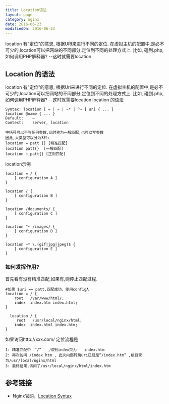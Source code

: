```yaml
---
title: Location语法
layout: page
category: nginx
date: 2016-06-23
modifiedOn: 2016-06-23
---
```


location 有”定位”的意思, 根据URI来进行不同的定位.
在虚拟主机的配置中,是必不可少的,location可以把网站的不同部分,定位到不同的处理方式上.
比如, 碰到.php, 如何调用PHP解释器?  --这时就需要location

## Location 的语法

location 有”定位”的意思, 根据Uri来进行不同的定位. 在虚拟主机的配置中,是必不可少的,location可以把网站的不同部分,定位到不同的处理方式上. 比如, 碰到.php, 如何调用PHP解释器? --这时就需要location location 的语法


```
Syntax:	location [ = | ~ | ~* | ^~ ] uri { ... }
location @name { ... }
Default:	—
Context:	server, location

中括号可以不写任何参数,此时称为一般匹配,也可以写参数
因此,大类型可以分为3种:
location = patt {} [精准匹配]
location patt{}  [一般匹配]
location ~ patt{} [正则匹配]
```


location示例

```shell
location = / {
    [ configuration A ]
}

location / {
    [ configuration B ]
}

location /documents/ {
    [ configuration C ]
}

location ^~ /images/ {
    [ configuration D ]
}

location ~* \.(gif|jpg|jpeg)$ {
    [ configuration E ]
}
```

### 如何发挥作用?

首先看有没有精准匹配,如果有,则停止匹配过程.

``` shell
#如果 $uri == patt,匹配成功，使用configA
location = / {
    root   /var/www/html/;
    index  index.htm index.html;
}
    
  location / {
     root   /usr/local/nginx/html;
    index  index.html index.htm;
}
```

如果访问http://xxx.com/
定位流程是　

```
1: 精准匹配中　”/”   ,得到index页为　　index.htm
2: 再次访问 /index.htm , 此次内部转跳uri已经是”/index.htm” ,根目录为/usr/local/nginx/html
3: 最终结果,访问了/usr/local/nginx/html/index.htm
```

## 参考链接

- Nginx官网，[Location Syntax](http://nginx.org/en/docs/http/ngx_http_core_module.html#location)







